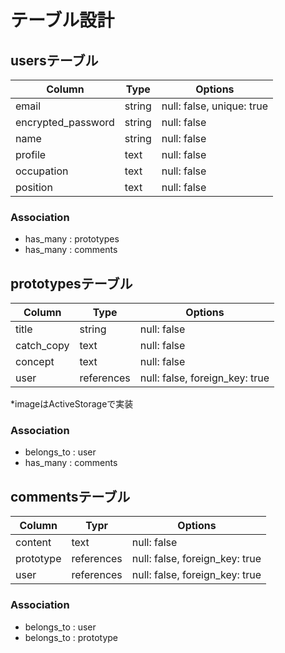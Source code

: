 # テーブル設計

## usersテーブル

| Column             | Type   | Options                   |
| -------------------|--------|---------------------------|
| email              | string | null: false, unique: true |
| encrypted_password | string | null: false               |
| name               | string | null: false               |
| profile            | text   | null: false               |
| occupation         | text   | null: false               |
| position           | text   | null: false               |

### Association
- has_many : prototypes
- has_many : comments


## prototypesテーブル

| Column     | Type       | Options                        |
|------------|------------|--------------------------------|
| title      | string     | null: false                    |
| catch_copy | text       | null: false                    |
| concept    | text       | null: false                    |
| user       | references | null: false, foreign_key: true |

*imageはActiveStorageで実装

### Association
- belongs_to : user
- has_many : comments

## commentsテーブル

| Column    | Typr       | Options                        |
|-----------|------------|--------------------------------|
| content   | text       | null: false                    |
| prototype | references | null: false, foreign_key: true |
| user      | references | null: false, foreign_key: true |

### Association
- belongs_to : user
- belongs_to : prototype

